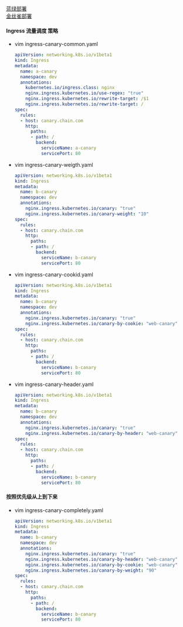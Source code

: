 [蓝绿部署](https://github.com/xusxlinux/Document/blob/master/kubernetes/06-kubeadm/11-%E9%83%A8%E7%BD%B2%E7%AD%96%E7%95%A5.md#%E8%93%9D%E7%BB%BF%E5%8F%91%E5%B8%83)  
[金丝雀部署](https://github.com/xusxlinux/Document/blob/master/kubernetes/06-kubeadm/11-%E9%83%A8%E7%BD%B2%E7%AD%96%E7%95%A5.md#%E9%87%91%E4%B8%9D%E9%9B%80)  


#### Ingress 流量调度 策略
- vim ingress-canary-common.yaml
  ``` yaml
  apiVersion: networking.k8s.io/v1beta1
  kind: Ingress
  metadata:
    name: a-canary
    namespace: dev
    annotations:
      kubernetes.io/ingress.class: nginx
      nginx.ingress.kubernetes.io/use-regex: "true"
      nginx.ingress.kubernetes.io/rewrite-target: /$1
      nginx.ingress.kubernetes.io/rewrite-target: /
  spec:
    rules:
    - host: canary.chain.com
      http:
        paths:
        - path: /
          backend:
            serviceName: a-canary
            servicePort: 80
  ```
- vim ingress-canary-weigth.yaml
  ``` yaml
  apiVersion: networking.k8s.io/v1beta1
  kind: Ingress
  metadata:
    name: b-canary
    namespace: dev
    annotations:
      nginx.ingress.kubernetes.io/canary: "true"
      nginx.ingress.kubernetes.io/canary-weight: "10"
  spec:
    rules:
    - host: canary.chain.com
      http:
        paths:
        - path: /
          backend:
            serviceName: b-canary
            servicePort: 80
  ```
- vim ingress-canary-cookid.yaml

  ``` yaml
  apiVersion: networking.k8s.io/v1beta1
  kind: Ingress
  metadata:
    name: b-canary
    namespace: dev
    annotations:
      nginx.ingress.kubernetes.io/canary: "true"
      nginx.ingress.kubernetes.io/canary-by-cookie: "web-canary"
  spec:
    rules:
    - host: canary.chain.com
      http:
        paths:
        - path: /
          backend:
            serviceName: b-canary
            servicePort: 80
  ```
- vim ingress-canary-header.yaml
  ``` yaml
  apiVersion: networking.k8s.io/v1beta1
  kind: Ingress
  metadata:
    name: b-canary
    namespace: dev
    annotations:
      nginx.ingress.kubernetes.io/canary: "true"
      nginx.ingress.kubernetes.io/canary-by-header: "web-canary"
  spec:
    rules:
    - host: canary.chain.com
      http:
        paths:
        - path: /
          backend:
            serviceName: b-canary
            servicePort: 80
  ```
#### 按照优先级从上到下来
- vim ingress-canary-completely.yaml
  ``` yaml
  apiVersion: networking.k8s.io/v1beta1
  kind: Ingress
  metadata:
    name: b-canary
    namespace: dev
    annotations:
      nginx.ingress.kubernetes.io/canary: "true"
      nginx.ingress.kubernetes.io/canary-by-header: "web-canary"
      nginx.ingress.kubernetes.io/canary-by-cookie: "web-canary"
      nginx.ingress.kubernetes.io/canary-by-weight: "90"
  spec:
    rules:
    - host: canary.chain.com
      http:
        paths:
        - path: /
          backend:
            serviceName: b-canary
            servicePort: 80
  ```
